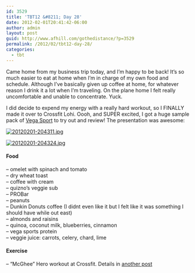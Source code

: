 ```yaml
---
id: 3529
title: 'TBT12 &#8211; Day 28'
date: 2012-02-01T20:41:42-06:00
author: admin
layout: post
guid: http://www.afhill.com/gothedistance/?p=3529
permalink: /2012/02/tbt12-day-28/
categories:
  - tbt
---
```

Came home from my business trip today, and I&#8217;m happy to be back! It&#8217;s so much easier to eat at home when I&#8217;m in charge of my own food and schedule. Although I&#8217;ve basically given up coffee at home, for whatever reason I drink it a lot when I&#8217;m traveling. On the plane home I felt really uncomfortable and unable to concentrate. Yuck. 

I did decide to expend my energy with a really hard workout, so I FINALLY made it over to Crossfit Lohi. Oooh, and SUPER excited, I got a huge sample pack of [Vega Sport](http://vegasport.com/) to try out and review! The presentation was awesome: 

[<img src="http://www.afhill.com/gothedistance/wp-content/uploads/2012/02/20120201-204311.jpg" alt="20120201-204311.jpg" class="alignnone size-full" />](http://www.afhill.com/gothedistance/wp-content/uploads/2012/02/20120201-204311.jpg)

[<img src="http://www.afhill.com/gothedistance/wp-content/uploads/2012/02/20120201-204324.jpg" alt="20120201-204324.jpg" class="alignnone size-full" />](http://www.afhill.com/gothedistance/wp-content/uploads/2012/02/20120201-204324.jpg)

#### Food

&#8211; omelet with spinach and tomato  
&#8211; dry wheat toast  
&#8211; coffee with cream  
&#8211; quizno&#8217;s veggie sub  
&#8211; PROBar  
&#8211; peanuts  
&#8211; Dunkin Donuts coffee (I didnt even like it but I felt like it was something I should have while out east)  
&#8211; almonds and raisins  
&#8211; quinoa, coconut milk, blueberries, cinnamon  
&#8211; vega sports protein  
&#8211; veggie juice: carrots, celery, chard, lime

#### Exercise

&#8211; &#8220;McGhee&#8221; Hero workout at Crossfit. Details in [another post](http://www.afhill.com/gothedistance/2012/02/crossfit-wod-mcghee/ "Crossfit WOD: McGhee")